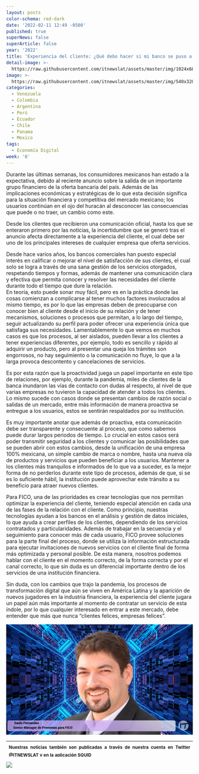 ```yaml
---
layout: posts
color-schema: red-dark
date: '2022-02-11 12:49 -0500'
published: true
superNews: false
superArticle: false
year: '2022'
title: 'Experiencia del cliente: ¿Qué debo hacer si mi banco se puso a la venta?'
detail-image: >-
  https://raw.githubusercontent.com/itnewslat/assets/master/img/1024x680/Saulo-Fernandes-g.jpg
image: >-
  https://raw.githubusercontent.com/itnewslat/assets/master/img/540x320/Saulo-Fernandes-p.jpg
categories:
  - Venezuela
  - Colombia
  - Argentina
  - Perú
  - Ecuador
  - Chile
  - Panama
  - Mexico
tags:
  - Economía Digital
week: '6'
---
```

Durante las últimas semanas, los consumidores mexicanos han estado a la expectativa, debido al reciente anuncio sobre la salida de un importante grupo financiero de la oferta bancaria del país. Además de las implicaciones económicas y estratégicas de lo que esta decisión significa para la situación financiera y competitiva del mercado mexicano; los usuarios continúan en el ojo del huracán al desconocer las consecuencias que puede o no traer, un cambio como este.

Desde los clientes que recibieron una comunicación oficial, hasta los que se enteraron primero por las noticias, la incertidumbre que se generó tras el anuncio afecta directamente a la experiencia del cliente, el cual debe ser uno de los principales intereses de cualquier empresa que oferta servicios.

Desde hace varios años, los bancos comerciales han puesto especial interés en calificar o mejorar el nivel de satisfacción de sus clientes, el cual solo se logra a través de una sana gestión de los servicios otorgados, respetando tiempos y formas, además de mantener una comunicación clara y efectiva que permita conocer y resolver las necesidades del cliente durante todo el tiempo que dure la relación.  
En teoría, esto puede sonar muy fácil, pero es en la práctica donde las cosas comienzan a complicarse al tener muchos factores involucrados al mismo tiempo, es por lo que las empresas deben de preocuparse con conocer bien al cliente desde el inicio de su relación y de tener mecanismos, soluciones o procesos que permitan, a lo largo del tiempo, seguir actualizando su perfil para poder ofrecer una experiencia única que satisfaga sus necesidades. Lamentablemente lo que vemos en muchos casos es que los procesos, al ser aislados, pueden llevar a los clientes a tener experiencias diferentes, por ejemplo, todo es sencillo y rápido al adquirir un producto, pero al presentar una queja los trámites son engorrosos, no hay seguimiento o la comunicación no fluye, lo que a la larga provoca descontento y cancelaciones de servicios.

Es por esta razón que la proactividad juega un papel importante en este tipo de relaciones, por ejemplo, durante la pandemia, miles de clientes de la banca inundaron las vías de contacto con dudas al respecto, al nivel de que varias empresas no tuvieron la capacidad de atender a todos los clientes. Lo mismo sucede con casos donde se presentan cambios de razón social o salidas de un mercado, entre más información de manera proactiva se entregue a los usuarios, estos se sentirán respaldados por su institución.

Es muy importante anotar que además de proactiva, esta comunicación debe ser transparente y consecuente al proceso, que como sabemos puede durar largos periodos de tiempo. Lo crucial en estos casos será poder transmitir seguridad a los clientes y comunicar las posibilidades que se pueden abrir con estos cambios, desde la unificación de una empresa 100% mexicana, un simple cambio de marca o nombre, hasta una nueva ola de productos y servicios que pueden beneficiar a los usuarios. Mantener a los clientes más tranquilos e informados de lo que va a suceder, es la mejor forma de no perderlos durante este tipo de procesos, además de que, si se es lo suficiente hábil, la institución puede aprovechar este tránsito a su beneficio para atraer nuevos clientes.

Para FICO, una de las prioridades es crear tecnologías que nos permitan optimizar la experiencia del cliente, teniendo especial atención en cada una de las fases de la relación con el cliente. Como principio, nuestras tecnologías ayudan a los bancos en el análisis y gestión de datos iniciales, lo que ayuda a crear perfiles de los clientes, dependiendo de los servicios contratados y particularidades. Además de trabajar en la secuencia y el seguimiento para conocer más de cada usuario, FICO provee soluciones para la parte final del proceso, donde se utiliza la información estructurada para ejecutar invitaciones de nuevos servicios con el cliente final de forma más optimizada y personal posible. De esta manera, nosotros podemos hablar con el cliente en el momento correcto, de la forma correcta y por el canal correcto, lo que sin duda es un diferencial importante dentro de los servicios de una institución financiera.

Sin duda, con los cambios que trajo la pandemia, los procesos de transformación digital que aún se viven en América Latina y la aparición de nuevos jugadores en la industria financiera, la experiencia del cliente jugara un papel aún más importante al momento de contratar un servicio de esta índole, por lo que cualquier interesado en entrar a este mercado, debe entender que más que nunca “clientes felices, empresas felices”.

![](https://raw.githubusercontent.com/itnewslat/assets/master/img/540x320/Saulo-Fernandes-p.jpg)

<table style="height: 42px;" width="569">
<tbody>
<tr>
<td style="text-align: justify;"><sub><strong>Nuestras noticias también son publicadas a través de nuestra cuenta en Twitter <a href="https://twitter.com/itnewslat?lang=es">@ITNEWSLAT</a> y en la aplicación <a href="https://squidapp.co/en/">SQUID</a></strong></sub></td>
</tr>
</tbody>
</table>

<img src="https://tracker.metricool.com/c3po.jpg?hash=56f88a41e39ab42c063cc51676587a04"/>